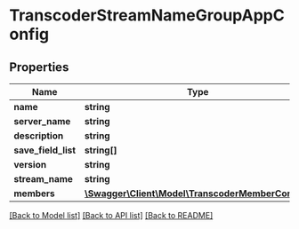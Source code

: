 # TranscoderStreamNameGroupAppConfig

## Properties
Name | Type | Description | Notes
------------ | ------------- | ------------- | -------------
**name** | **string** |  | 
**server_name** | **string** |  | 
**description** | **string** |  | 
**save_field_list** | **string[]** |  | [optional] 
**version** | **string** |  | 
**stream_name** | **string** |  | 
**members** | [**\Swagger\Client\Model\TranscoderMemberConfig[]**](TranscoderMemberConfig.md) |  | 

[[Back to Model list]](../README.md#documentation-for-models) [[Back to API list]](../README.md#documentation-for-api-endpoints) [[Back to README]](../README.md)


